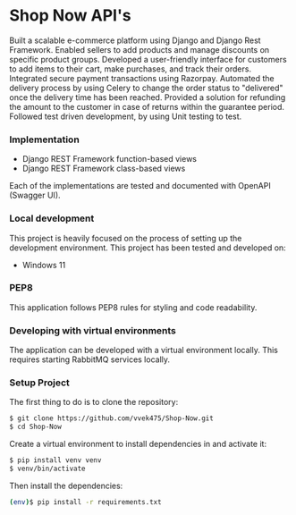 # Shop Now API's
Built a scalable e-commerce platform using Django and Django Rest Framework.
Enabled sellers to add products and manage discounts on specific product groups.
Developed a user-friendly interface for customers to add items to their cart, make purchases, and track their orders.
Integrated secure payment transactions using Razorpay.
Automated the delivery process by using Celery to change the order status to "delivered" once the delivery time has been reached.
Provided a solution for refunding the amount to the customer in case of returns within the guarantee period.
Followed test driven development, by using Unit testing to test.

### Implementation
- Django REST Framework function-based views
- Django REST Framework class-based views

Each of the implementations are tested and documented with OpenAPI (Swagger UI). 

### Local development
This project is heavily focused on the process of setting up the development environment. This project has been tested and developed on:

- Windows 11

### PEP8

This application follows PEP8 rules for styling and code readability.

### Developing with virtual environments

The application can be developed with a virtual environment locally. This requires starting RabbitMQ services locally.

### Setup Project

The first thing to do is to clone the repository:

```sh
$ git clone https://github.com/vvek475/Shop-Now.git
$ cd Shop-Now
```

Create a virtual environment to install dependencies in and activate it:

```sh
$ pip install venv venv
$ venv/bin/activate
```

Then install the dependencies:

```sh
(env)$ pip install -r requirements.txt
```
